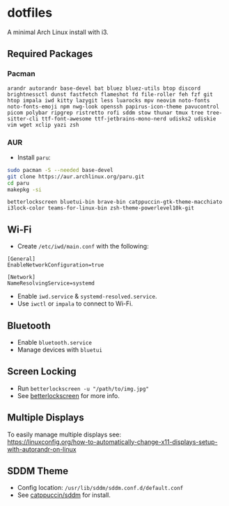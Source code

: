 # dotfiles
A minimal Arch Linux install with i3.

## Required Packages
### Pacman
```
arandr autorandr base-devel bat bluez bluez-utils btop discord brightnessctl dunst fastfetch flameshot fd file-roller feh fzf git htop impala iwd kitty lazygit less luarocks mpv neovim noto-fonts noto-fonts-emoji npm nwg-look openssh papirus-icon-theme pavucontrol picom polybar ripgrep ristretto rofi sddm stow thunar tmux tree tree-sitter-cli ttf-font-awesome ttf-jetbrains-mono-nerd udisks2 udiskie vim wget xclip yazi zsh
```
### AUR
- Install `paru`:
```sh
sudo pacman -S --needed base-devel
git clone https://aur.archlinux.org/paru.git
cd paru
makepkg -si
```
```
betterlockscreen bluetui-bin brave-bin catppuccin-gtk-theme-macchiato i3lock-color teams-for-linux-bin zsh-theme-powerlevel10k-git
```
## Wi-Fi
- Create `/etc/iwd/main.conf` with the following:
```
[General]
EnableNetworkConfiguration=true

[Network]
NameResolvingService=systemd
```
- Enable `iwd.service` & `systemd-resolved.service`.
- Use `iwctl` or `impala` to connect to Wi-Fi.

## Bluetooth
- Enable `bluetooth.service`
- Manage devices with `bluetui`

## Screen Locking
- Run `betterlockscreen -u "/path/to/img.jpg"`
- See [betterlockscreen](https://github.com/betterlockscreen/betterlockscreen) for more info.

## Multiple Displays
To easily manage multiple displays see:  
https://linuxconfig.org/how-to-automatically-change-x11-displays-setup-with-autorandr-on-linux

## SDDM Theme
- Config location: `/usr/lib/sddm/sddm.conf.d/default.conf`
- See [catppuccin/sddm](https://github.com/catppuccin/sddm) for install. 
